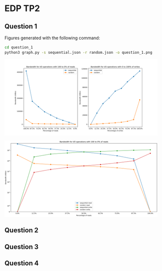 # EDP TP2

## Question 1

Figures generated with the following command:

```bash
cd question_1
python3 graph.py -s sequential.json -r random.json -o question_1.png
```

![](./question_1/separated_question_1.png)

![](./question_1/merged_question_1.png)

## Question 2

## Question 3

## Question 4

